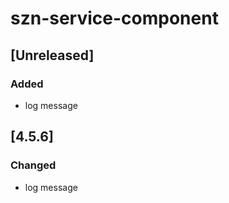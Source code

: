 # szn-service-component

## [Unreleased]
### Added
- log message

## [4.5.6]
### Changed
- log message
